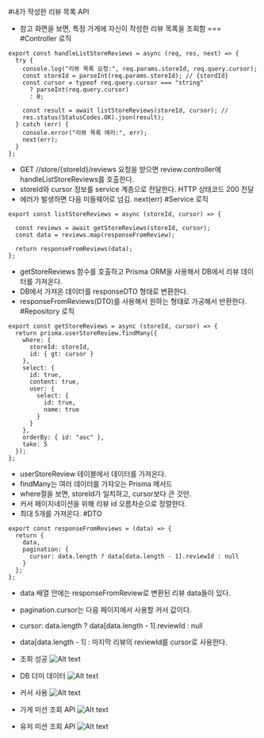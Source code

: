 #내가 작성한 리뷰 목록 API
- 참고 화면을 보면, 특정 가게에 자신이 작성한 리뷰 목록을 조회함
===
#Controller 로직
```
export const handleListStoreReviews = async (req, res, next) => {
  try {
    console.log("리뷰 목록 요청:", req.params.storeId, req.query.cursor);
    const storeId = parseInt(req.params.storeId); // {stordId}
    const cursor = typeof req.query.cursor === "string"
      ? parseInt(req.query.cursor)
      : 0;

    const result = await listStoreReviews(storeId, cursor); // 
    res.status(StatusCodes.OK).json(result);
  } catch (err) {
    console.error("리뷰 목록 에러:", err);
    next(err);
  }
};
```
- GET //store/{storeId}/reviews 요청을 받으면 review.controller에 handleListStoreReviews를 호출한다.
- storeId와 cursor 정보를  service 계층으로 전달한다. HTTP 상태코드 200 전달
- 에러가 발생하면 다음 미들웨어로 넘김. next(err)
#Service 로직
```
export const listStoreReviews = async (storeId, cursor) => {

  const reviews = await getStoreReviews(storeId, cursor);
  const data = reviews.map(responseFromReview);
  
  return responseFromReviews(data);
};
```
- getStoreReviews 함수를 호출하고 Prisma ORM을 사용해서 DB에서 리뷰 데이터를 가져온다.
- DB에서 가져온 데이터를 responseDTO 형태로 변환한다.
- responseFromReviews(DTO)를 사용해서 원하는 형태로 가공해서 반환한다.
#Repository 로직
```
export const getStoreReviews = async (storeId, cursor) => {
  return prisma.userStoreReview.findMany({
    where: {
      storeId: storeId,
      id: { gt: cursor }
    },
    select: {
      id: true,
      content: true,
      user: {
        select: {
          id: true,
          name: true
        }
      }
    },
    orderBy: { id: "asc" },
    take: 5
  });
};

```
- userStoreReview 테이블에서 데이터를 가져온다.
- findMany는 여러 데이터를 가쟈오는 Prisma 메서드
- where절을 보면, storeId가 일치하고, cursor보다 큰 것만.
- 커서 페이지네이션을 위해 리뷰 id 오름차순으로 정렬한다.
- 최대 5개를 가져온다.
#DTO
```
export const responseFromReviews = (data) => {
  return {
    data,
    pagination: {
      cursor: data.length ? data[data.length - 1].reviewId : null
    }
  };
};
```
- data 배열 안에는 responseFromReview로 변환된 리뷰 data들이 있다.
- pagination.cursor는 다음 페이지에서 사용할 커서 값이다.
- cursor: data.length ? data[data.length - 1].reviewId : null
- data[data.length - 1] : 마지막 리뷰의 reviewId를 cursor로 사용한다.

- 조회 성공
![Alt text](image.png)
- DB 더미 데이터
![Alt text](image-1.png)
- 커서 사용
![Alt text](image-3.png)
- 가게 미션 조회 API
![Alt text](image-4.png)
- 유저 미션 조회 API
![Alt text](image-5.png)